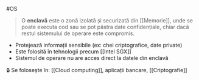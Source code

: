 #OS

> O **enclavă** este o zonă izolată și securizată din [[Memorie]], unde se poate executa cod sau se pot păstra date confidențiale, chiar dacă restul sistemului de operare este compromis.

- Protejează informații sensibile (ex: chei criptografice, date private)
- Este folosită în tehnologii precum [[Intel SGX]]
- Sistemul de operare nu are acces direct la datele din enclavă

🔒 Se folosește în: [[Cloud computing]], aplicații bancare, [[Criptografie]]